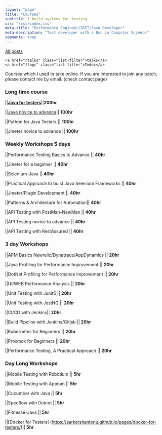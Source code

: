 ```yaml
---
layout: "page"
title: "Courses"
subtitle: I build systems for testing
css: "/css/index.css"
meta-title: "Performance Engineer/SDET/Java Developer"
meta-description: "Test developer with a Bsc in Computer Science"
comments: true
---
```

<div class="list-filters">
    <a href="/" class="list-filter filter-selected">All posts</a>

	<a href="/talks" class="list-filter">talks</a>
    <a href="/tags" class="list-filter">Index</a>
</div>

Courses which I used to take online. If you are interested to join any batch, please contact me by email. (check contact page)



### Long time course

||[**Java for testers**](https://sarkershantonu.github.io/pages/java-for-testers/)||**200hr**

||[Java novice to advance](https://sarkershantonu.github.io/pages/java-novice-to-advance/)|| **100hr** 

||Python for Java Testers || **100hr**

||Jmeter novice to advance || **100hr**

### Weekly Workshops 5 days

||Performance Testing Basics to Advance || **40hr**

||Jmeter for a beginner || **40hr**

||Selenium-Java || **40hr**

||Practical Approach to build Java Selenium Frameworks || **40hr**

||Jmeter/Plugin Development || **40hr**

||Patterns & Architecture for Automation|| **40hr**

||API Testing with PostMan-NewMan || **40hr**

||API Testing novice to advance || **40hr**

||API Testing with RestAssured || **40hr**

### 3 day Workshops

||APM Basics Newrelic/Dynatrace/AppDynamics || **20hr**

||Java Profiling for Performance Improvement || **20hr**

||DotNet Profiling for Performance Improvement || **20hr**

||UI/WEB Performance Analysis || **20hr**

||Unit Testing with Junit5 || **20hr**

||Unit Testing with JestNG || **20hr**

||CI/CD with Jenkins|| **20hr**

||Build Pipeline with Jenkins/Gitlab || **20hr**

||Kubernetes for Beginners || **20hr**

||Proxmox for Beginners || **20hr**

||Performance Testing, A Practical Approach || **20hr**

### Day Long Workshops

||Mobile Testing with Robotium || **5hr**

||Mobile Testing with Appium || **5hr**

||Cucumber with Java || **5hr**

||Specflow with Dotnet || **5hr**

||Fitnesse-Java || **5hr**

||[Docker for Testers] (https://sarkershantonu.github.io/pages/docker-for-testers/)|| **5hr**

 
